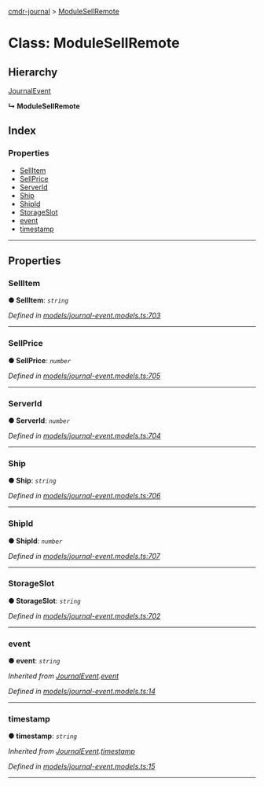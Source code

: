 [cmdr-journal](../README.md) > [ModuleSellRemote](../classes/modulesellremote.md)



# Class: ModuleSellRemote

## Hierarchy


 [JournalEvent](journalevent.md)

**↳ ModuleSellRemote**







## Index

### Properties

* [SellItem](modulesellremote.md#sellitem)
* [SellPrice](modulesellremote.md#sellprice)
* [ServerId](modulesellremote.md#serverid)
* [Ship](modulesellremote.md#ship)
* [ShipId](modulesellremote.md#shipid)
* [StorageSlot](modulesellremote.md#storageslot)
* [event](modulesellremote.md#event)
* [timestamp](modulesellremote.md#timestamp)



---
## Properties
<a id="sellitem"></a>

###  SellItem

**●  SellItem**:  *`string`* 

*Defined in [models/journal-event.models.ts:703](https://github.com/chrisbruford/cmdr-journal/blob/0588b1f/src/models/journal-event.models.ts#L703)*





___

<a id="sellprice"></a>

###  SellPrice

**●  SellPrice**:  *`number`* 

*Defined in [models/journal-event.models.ts:705](https://github.com/chrisbruford/cmdr-journal/blob/0588b1f/src/models/journal-event.models.ts#L705)*





___

<a id="serverid"></a>

###  ServerId

**●  ServerId**:  *`number`* 

*Defined in [models/journal-event.models.ts:704](https://github.com/chrisbruford/cmdr-journal/blob/0588b1f/src/models/journal-event.models.ts#L704)*





___

<a id="ship"></a>

###  Ship

**●  Ship**:  *`string`* 

*Defined in [models/journal-event.models.ts:706](https://github.com/chrisbruford/cmdr-journal/blob/0588b1f/src/models/journal-event.models.ts#L706)*





___

<a id="shipid"></a>

###  ShipId

**●  ShipId**:  *`number`* 

*Defined in [models/journal-event.models.ts:707](https://github.com/chrisbruford/cmdr-journal/blob/0588b1f/src/models/journal-event.models.ts#L707)*





___

<a id="storageslot"></a>

###  StorageSlot

**●  StorageSlot**:  *`string`* 

*Defined in [models/journal-event.models.ts:702](https://github.com/chrisbruford/cmdr-journal/blob/0588b1f/src/models/journal-event.models.ts#L702)*





___

<a id="event"></a>

###  event

**●  event**:  *`string`* 

*Inherited from [JournalEvent](journalevent.md).[event](journalevent.md#event)*

*Defined in [models/journal-event.models.ts:14](https://github.com/chrisbruford/cmdr-journal/blob/0588b1f/src/models/journal-event.models.ts#L14)*





___

<a id="timestamp"></a>

###  timestamp

**●  timestamp**:  *`string`* 

*Inherited from [JournalEvent](journalevent.md).[timestamp](journalevent.md#timestamp)*

*Defined in [models/journal-event.models.ts:15](https://github.com/chrisbruford/cmdr-journal/blob/0588b1f/src/models/journal-event.models.ts#L15)*





___


